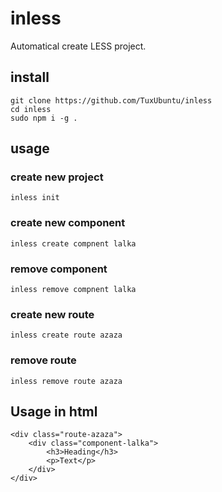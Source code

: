 # inless

Automatical create LESS project.


## install

```
git clone https://github.com/TuxUbuntu/inless
cd inless
sudo npm i -g .
```

## usage

### create new project

```
inless init
```
### create new component

```
inless create compnent lalka
```

### remove component

```
inless remove compnent lalka
```

### create new route

```
inless create route azaza
```

### remove route

```
inless remove route azaza
```

## Usage in html

```
<div class="route-azaza">
	<div class="component-lalka">
		<h3>Heading</h3>
		<p>Text</p>
	</div>
</div>
```


